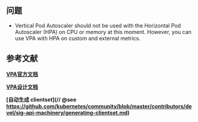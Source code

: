 







## 问题
* Vertical Pod Autoscaler should not be used with the Horizontal Pod Autoscaler (HPA) on CPU or memory at this moment.
  However, you can use VPA with HPA on custom and external metrics.




## 参考文献
**[VPA官方文档](https://github.com/kubernetes/autoscaler/tree/master/vertical-pod-autoscaler)**

**[VPA设计文档](https://github.com/kubernetes/community/blob/master/contributors/design-proposals/autoscaling/vertical-pod-autoscaler.md)**

**[自动生成 clientset](// @see https://github.com/kubernetes/community/blob/master/contributors/devel/sig-api-machinery/generating-clientset.md)**
